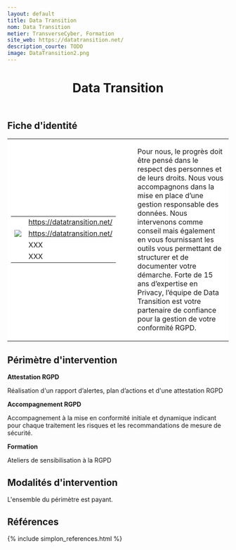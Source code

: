 ```yaml
---
layout: default
title: Data Transition
nom: Data Transition
metier: TransverseCyber, Formation
site_web: https://datatransition.net/
description_courte: TODO
image: DataTransition2.png
---
```


<header>
	<h1> Data Transition </h1>
</header>

<div class="main">
	<h2> Fiche d'identité </h2>
	<table style="border-collapse: collapse;">
		<tr style="border: none; background-color:#FFFFFF;">
			<td style="border: none; background-color:#FFFFFF;width:20%;height:80%;">
				<div class="fiche_contact" style="">
					<table style="border-collapse: collapse;">
						<tr class="site_web" style="border: none; background-color:#FFFFFF;">
							<td style="border: none;">
								<img src="" class="fiche_icone"/>
							</td>
							<td style="border: none;">
								<a href="https://datatransition.net">https://datatransition.net/</a>
							</td>
						</tr>
						<tr class="contact" style="border: none; background-color:#FFFFFF;">
							<td style="border: none;display: table-cell;">
								<img src="{{site.url}}{{site.baseurl}}/images/email_icon.png" class="image" style="max-width:150%;vertical-align: middle;"/>
							</td>
							<td style="border: none;">
								<a href="via formulaire"> https://datatransition.net/</a>
							</td>
						</tr>
						<tr class="telephone" style="border: none; background-color:#FFFFFF;">
							<td style="border: none;">
								<img src="" class="fiche_icone"/>
							</td>
							<td style="border: none;">
								XXX
							</td>
						</tr>
						<tr class="zone" style="border: none; background-color:#FFFFFF;">
							<td style="border: none;">
								<img src="" class="fiche_icone"/>
							</td>
							<td style="border: none;">
								XXX
							</td>
						</tr>
					</table>
				</div>
			</td>
			<td style="width:10%;"/>
			<td style="background-color:#FFFFFF; width:60%;">
				<div class="fiche_identite">
					<p style="font-weight:normal;">
					Pour nous, le progrès doit être pensé dans le respect des personnes et de leurs droits. Nous vous accompagnons dans la mise en place d’une gestion responsable des données. Nous intervenons comme conseil mais également en vous fournissant les outils vous permettant de structurer et de documenter votre démarche. Forte de 15 ans d’expertise en Privacy, l’équipe de Data Transition est votre partenaire de confiance pour la gestion de votre conformité RGPD.
					</p>
				</div>
			</td>
		</tr>
	</table>
	<div class="perimetre_intervention">
		<h2> Périmètre d'intervention </h2>
		<strong>Attestation RGPD</strong>
		<p> Réalisation d'un rapport d’alertes, plan d’actions et d'une attestation RGPD</p>
		<strong>Accompagnement RGPD</strong>
		<p>Accompagnement à la mise en conformité initiale et dynamique indicant pour chaque traitement les risques et les recommandations de mesure de sécurité.</p>
		<strong>Formation</strong>
		<p>Ateliers de sensibilisation à la RGPD</p>
	</div>
	<div class="modalite_intervention">
		<h2> Modalités d'intervention </h2>
		<p> L'ensemble du périmètre est payant.  </p>
	</div>
</div>
<footer class="references">
	<h2> Références </h2>
	{% include simplon_references.html %}
</footer>

